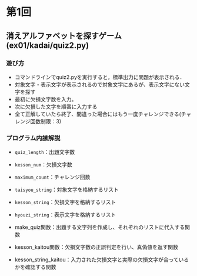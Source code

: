 # 第1回
## 消えアルファベットを探すゲーム (ex01/kadai/quiz2.py)
### 遊び方
* コマンドラインでquiz2.pyを実行すると，標準出力に問題が表示される．
* 対象文字・表示文字が表示されるので対象文字にあるが、表示文字にない文字を探す
* 最初に欠損文字数を入力。
* 次に欠損した文字を順番に入力する
* 全て正解していたら終了、間違った場合にはもう一度チャレンジできる(チャレンジ回数制限：3)

### プログラム内䛾解説
* `quiz_length`：出題文字数
* `kesson_num`：欠損文字数
* `maximum_count`：チャレンジ回数
* `taisyou_string`：対象文字を格納するリスト
* `kesson_string`：欠損文字を格納するリスト
* `hyouzi_string`：表示文字を格納するリスト

* make_quiz関数：出題する文字列を作成し、それぞれのリストに代入する関数
* kesson_kaitou関数：欠損文字数の正誤判定を行い、真偽値を返す関数
* kesson_string_kaitou：入力された欠損文字と実際の欠損文字が合っているかを確認する関数
